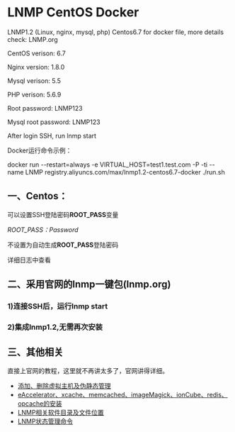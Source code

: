 # LNMP CentOS Docker

LNMP1.2 (Linux, nginx, mysql, php) Centos6.7 for docker file, more details check: LNMP.org

CentOS verison: 6.7

Nginx version: 1.8.0

Mysql verison: 5.5

PHP verison: 5.6.9

Root password: LNMP123

Mysql root password: LNMP123

After login SSH, run lnmp start

Docker运行命令示例：

docker run --restart=always -e VIRTUAL_HOST=test1.test.com -P -ti --name LNMP registry.aliyuncs.com/max/lnmp1.2-centos6.7-docker ./run.sh

## 一、Centos：
可以设置SSH登陆密码**ROOT_PASS**变量

*ROOT_PASS：Password*

不设置为自动生成**ROOT_PASS**登陆密码

详细日志中查看

## 二、采用官网的lnmp一键包(lnmp.org)
### 1)连接SSH后，运行lnmp start
### 2)集成lnmp1.2,无需再次安装

## 三、其他相关
直接上官网的教程，这里就不再讲太多了，官网讲得详细。
+ [添加、删除虚拟主机及伪静态管理](http://lnmp.org/faq/lnmp-vhost-add-howto.html "添加、删除虚拟主机及伪静态管理")
+ [eAccelerator、xcache、memcached、imageMagick、ionCube、redis、opcache的安装](http://lnmp.org/faq/addons.html "eAccelerator、xcache、memcached、imageMagick、ionCube、redis、opcache的安装")
+ [LNMP相关软件目录及文件位置](http://lnmp.org/faq/lnmp-software-list.html "LNMP相关软件目录及文件位置")
+ [LNMP状态管理命令](http://lnmp.org/faq/lnmp-status-manager.html "LNMP状态管理命令")
